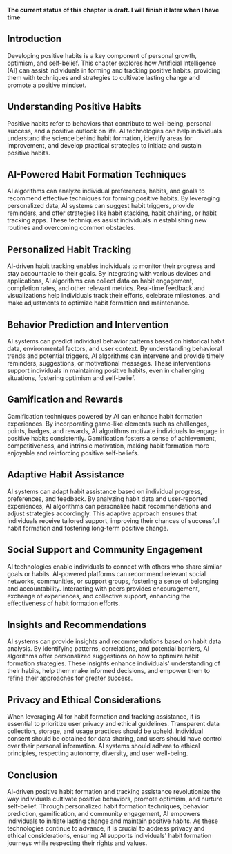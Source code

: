 **The current status of this chapter is draft. I will finish it later when I have time**

Introduction
------------

Developing positive habits is a key component of personal growth, optimism, and self-belief. This chapter explores how Artificial Intelligence (AI) can assist individuals in forming and tracking positive habits, providing them with techniques and strategies to cultivate lasting change and promote a positive mindset.

Understanding Positive Habits
-----------------------------

Positive habits refer to behaviors that contribute to well-being, personal success, and a positive outlook on life. AI technologies can help individuals understand the science behind habit formation, identify areas for improvement, and develop practical strategies to initiate and sustain positive habits.

AI-Powered Habit Formation Techniques
-------------------------------------

AI algorithms can analyze individual preferences, habits, and goals to recommend effective techniques for forming positive habits. By leveraging personalized data, AI systems can suggest habit triggers, provide reminders, and offer strategies like habit stacking, habit chaining, or habit tracking apps. These techniques assist individuals in establishing new routines and overcoming common obstacles.

Personalized Habit Tracking
---------------------------

AI-driven habit tracking enables individuals to monitor their progress and stay accountable to their goals. By integrating with various devices and applications, AI algorithms can collect data on habit engagement, completion rates, and other relevant metrics. Real-time feedback and visualizations help individuals track their efforts, celebrate milestones, and make adjustments to optimize habit formation and maintenance.

Behavior Prediction and Intervention
------------------------------------

AI systems can predict individual behavior patterns based on historical habit data, environmental factors, and user context. By understanding behavioral trends and potential triggers, AI algorithms can intervene and provide timely reminders, suggestions, or motivational messages. These interventions support individuals in maintaining positive habits, even in challenging situations, fostering optimism and self-belief.

Gamification and Rewards
------------------------

Gamification techniques powered by AI can enhance habit formation experiences. By incorporating game-like elements such as challenges, points, badges, and rewards, AI algorithms motivate individuals to engage in positive habits consistently. Gamification fosters a sense of achievement, competitiveness, and intrinsic motivation, making habit formation more enjoyable and reinforcing positive self-beliefs.

Adaptive Habit Assistance
-------------------------

AI systems can adapt habit assistance based on individual progress, preferences, and feedback. By analyzing habit data and user-reported experiences, AI algorithms can personalize habit recommendations and adjust strategies accordingly. This adaptive approach ensures that individuals receive tailored support, improving their chances of successful habit formation and fostering long-term positive change.

Social Support and Community Engagement
---------------------------------------

AI technologies enable individuals to connect with others who share similar goals or habits. AI-powered platforms can recommend relevant social networks, communities, or support groups, fostering a sense of belonging and accountability. Interacting with peers provides encouragement, exchange of experiences, and collective support, enhancing the effectiveness of habit formation efforts.

Insights and Recommendations
----------------------------

AI systems can provide insights and recommendations based on habit data analysis. By identifying patterns, correlations, and potential barriers, AI algorithms offer personalized suggestions on how to optimize habit formation strategies. These insights enhance individuals' understanding of their habits, help them make informed decisions, and empower them to refine their approaches for greater success.

Privacy and Ethical Considerations
----------------------------------

When leveraging AI for habit formation and tracking assistance, it is essential to prioritize user privacy and ethical guidelines. Transparent data collection, storage, and usage practices should be upheld. Individual consent should be obtained for data sharing, and users should have control over their personal information. AI systems should adhere to ethical principles, respecting autonomy, diversity, and user well-being.

Conclusion
----------

AI-driven positive habit formation and tracking assistance revolutionize the way individuals cultivate positive behaviors, promote optimism, and nurture self-belief. Through personalized habit formation techniques, behavior prediction, gamification, and community engagement, AI empowers individuals to initiate lasting change and maintain positive habits. As these technologies continue to advance, it is crucial to address privacy and ethical considerations, ensuring AI supports individuals' habit formation journeys while respecting their rights and values.
